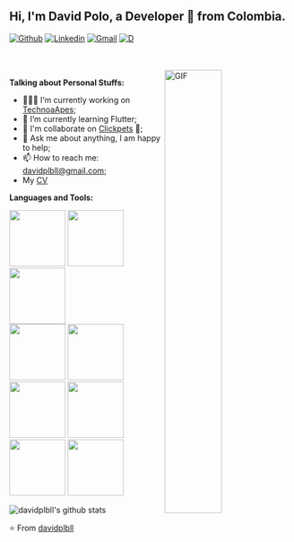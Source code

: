 ## Hi, I'm David Polo, a Developer 🚀 from Colombia.


[![Github](https://img.shields.io/badge/-Github-000?style=flat&logo=Github&logoColor=white)](https://github.com/davidplbll)
[![Linkedin](https://img.shields.io/badge/-LinkedIn-blue?style=flat&logo=Linkedin&logoColor=white)](https://www.linkedin.com/in/davidplbll/)
[![Gmail](https://img.shields.io/badge/-Gmail-c14438?style=flat&logo=Gmail&logoColor=white)](mailto:davidplbll@gmail.com)
[![D](https://davidplbll.github.io/davidplbll/icons-e4d4c2bb25f9ea90db28ec08d6df95be/favicon.ico)](https://davidplbll.github.io/davidplbll/)

<br />
<br />

 <img align="right" alt="GIF" width="45%" src="https://media0.giphy.com/media/Y4ak9Ki2GZCbJxAnJD/source.gif" />

**Talking about Personal Stuffs:**


- 👨🏽‍💻 I’m currently working on [TechnoaApes](https://github.com/technoapes-sas);
- 🌱 I’m currently learning Flutter; 
- 👯 I'm collaborate on [Clickpets](https://clickpets.love/login) 🤝;
- 💬 Ask me about anything, I am happy to help;
- 📫 How to reach me: davidplbll@gmail.com;
- My [CV](https://flowcv.com/resume/4ltcwnn97l)


**Languages and Tools:** 

<!-- Your github readme stats
You can use this api: https://github.com/anuraghazra/github-readme-stats
-->
<p>
 
  <!-- Your languages and tools. Be careful with the alignment. 
  You can use this sites to get logos: https://www.vectorlogo.zone or https://simpleicons.org/
  -->
  <code><img width="100px" src="https://www.vectorlogo.zone/logos/expressjs/expressjs-ar21.svg"></code>
  <code><img width="100px" src="https://www.vectorlogo.zone/logos/nodejs/nodejs-ar21.svg"></code>
  <code><img width="100px" src="https://www.vectorlogo.zone/logos/nestjs/nestjs-ar21.svg"></code>
  <br />
  <code><img width="100px" src="https://www.vectorlogo.zone/logos/angular/angular-ar21.svg"></code>
  <code><img width="100px" src="https://upload.wikimedia.org/wikipedia/commons/2/24/Ionic-logo-landscape.svg"></code>
  <br />
  <code><img width="100px" src="https://www.vectorlogo.zone/logos/mongodb/mongodb-ar21.svg"></code>
  <code><img width="100px" src="https://www.vectorlogo.zone/logos/sqlite/sqlite-ar21.svg"></code>
  <br />
  <code><img width="100px" src="https://www.vectorlogo.zone/logos/git-scm/git-scm-ar21.svg"></code>
  <code><img width="100px" src="https://www.vectorlogo.zone/logos/gnu_bash/gnu_bash-ar21.svg"></code>
</p>

<!-- Your hits or visitors
site: http://hits.dwyl.com or https://visitor-badge.glitch.me
Both apis are in trouble due to the number of requests, if you know any other to register visitors, great
-->



![davidplbll's github stats](https://github-readme-stats.vercel.app/api?username=davidplbll&show_icons=true&hide_border=true)

⭐️ From [davidplbll](https://github.com/davidplbll)
